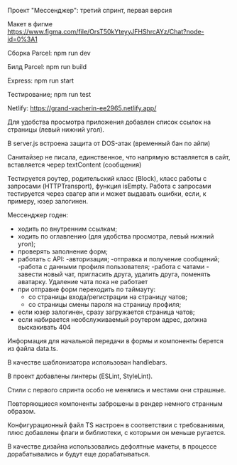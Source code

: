 Проект "Мессенджер": третий спринт, первая версия

Макет в фигме https://www.figma.com/file/OrsT50kYteyyJFHShrcAYz/Chat?node-id=0%3A1

Сборка Parcel: npm run dev

Билд Parcel: npm run build

Express: npm run start

Тестирование; npm run test

Netlify: https://grand-vacherin-ee2965.netlify.app/

Для удобства просмотра приложения добавлен список ссылок на страницы (левый нижний угол).

В server.js встроена защита от DOS-атак (временный бан по айпи)

Санитайзер не писала, единственное, что напрямую вставляется в сайт, вставляется череp textContent (сообщения)

Тестируется роутер, родительский класс (Block), класс работы с запросами (HTTPTransport), функция isEmpty. Работа с запросами тестируется через свагер апи и может выдавать ошибки, если, к примеру, юзер залогинен.

Мессенджер годен:
- ходить по внутренним ссылкам;
- ходить по оглавлению (для удобства просмотра, левый нижний угол);
- проверять заполнение форм;
- работать с API:
  -авторизация;
  -отправка и получение сообщений;
  -работа с данными профиля пользователя;
  -работа с чатами - завести новый чат, пригласить друга, удалить друга, поменять аватарку. Удаление чата пока не работает
- при отправке форм переходить по таймауту: 
  - со страницы входа/регистрации на страницу чатов;
  - со страницы смены пароля на страницу профиля;
- если юзер залогинен, сразу загружается страница чатов;
- если набирается необслуживаемый роутером адрес, должна выскакивать 404


Информация для начальной передачи в формы и компоненты берется из файла data.ts.

В качестве шаблонизатора использован handlebars.

В проект добавлены линтеры (ESLint, StyleLint).

Стили с первого спринта особо не менялись и местами они страшные.

Повторяющиеся компоненты заброшены в рендер немного странным образом.

Конфигурационный файл TS настроен в соответствии с требованиями, плюс добавлены флаги и библиотеки, с которыми он меньше ругается.

В качестве дизайна использовались дефолтные макеты, в процессе дорабатывались и будут еще дорабатываться.
